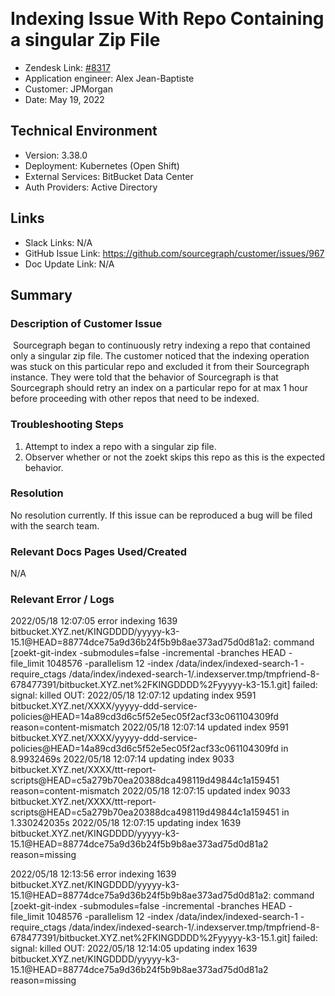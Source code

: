 ​
# Indexing Issue With Repo Containing a singular Zip File <!-- Ticket Title  Hint: include keywords to make it searchable -->

- Zendesk Link: [#8317](https://sourcegraph.zendesk.com/agent/tickets/8317)
- Application engineer: Alex Jean-Baptiste
- Customer: JPMorgan <!-- Redact if this contains personally identifying information -->
- Date: May 19, 2022

<!-- Data populated from integration, speak to Ben Gordon or Michael Bali if not working -->
<!-- During Internal team trial, fill missing data manually (we are waiting for all data to sync) -->

## Technical Environment
- Version: ​3.38.0
- Deployment: Kubernetes (Open Shift)
- External Services: BitBucket Data Center
- Auth Providers: Active Directory


## Links
<!-- Data for application engineer manual entry -->
- Slack Links: N/A
- GitHub Issue Link: https://github.com/sourcegraph/customer/issues/967
- Doc Update Link: N/A
​
## Summary
### Description of Customer Issue
​
Sourcegraph began to continuously retry indexing a repo that contained only a singular zip file.
The customer noticed that the indexing operation was stuck on this particular repo and excluded it from their Sourcegraph instance. They were told that the behavior of Sourcegraph is that Sourcegraph should retry an index on a particular repo for at max 1 hour before proceeding with other repos that need to be indexed. 

### Troubleshooting Steps
1. Attempt to index a repo with a singular zip file.
2. Observer whether or not the zoekt skips this repo as this is the expected behavior. 

### Resolution
No resolution currently. If this issue can be reproduced a bug will be filed with the search team. 

### Relevant Docs Pages Used/Created
N/A

### Relevant Error / Logs
<!-- Please redact keys, tokens, and personal identifying information -->
​2022/05/18 12:07:05 error indexing 1639 bitbucket.XYZ.net/KINGDDDD/yyyyy-k3-15.1@HEAD=88774dce75a9d36b24f5b9b8ae373ad75d0d81a2: command [zoekt-git-index -submodules=false -incremental -branches HEAD -file_limit 1048576 -parallelism 12 -index /data/index/indexed-search-1 -require_ctags /data/index/indexed-search-1/.indexserver.tmp/tmpfriend-8-678477391/bitbucket.XYZ.net%2FKINGDDDD%2Fyyyyy-k3-15.1.git] failed: signal: killed
OUT:
2022/05/18 12:07:12 updating index 9591 bitbucket.XYZ.net/XXXX/yyyyy-ddd-service-policies@HEAD=14a89cd3d6c5f52e5ec05f2acf33c061104309fd reason=content-mismatch
2022/05/18 12:07:14 updated index 9591 bitbucket.XYZ.net/XXXX/yyyyy-ddd-service-policies@HEAD=14a89cd3d6c5f52e5ec05f2acf33c061104309fd in 8.9932469s
2022/05/18 12:07:14 updating index 9033 bitbucket.XYZ.net/XXXX/ttt-report-scripts@HEAD=c5a279b70ea20388dca498119d49844c1a159451 reason=content-mismatch
2022/05/18 12:07:15 updated index 9033 bitbucket.XYZ.net/XXXX/ttt-report-scripts@HEAD=c5a279b70ea20388dca498119d49844c1a159451 in 1.330242035s
2022/05/18 12:07:15 updating index 1639 bitbucket.XYZ.net/KINGDDDD/yyyyy-k3-15.1@HEAD=88774dce75a9d36b24f5b9b8ae373ad75d0d81a2 reason=missing


2022/05/18 12:13:56 error indexing 1639 bitbucket.XYZ.net/KINGDDDD/yyyyy-k3-15.1@HEAD=88774dce75a9d36b24f5b9b8ae373ad75d0d81a2: command [zoekt-git-index -submodules=false -incremental -branches HEAD -file_limit 1048576 -parallelism 12 -index /data/index/indexed-search-1 -require_ctags /data/index/indexed-search-1/.indexserver.tmp/tmpfriend-8-678477391/bitbucket.XYZ.net%2FKINGDDDD%2Fyyyyy-k3-15.1.git] failed: signal: killed
OUT:
2022/05/18 12:14:05 updating index 1639 bitbucket.XYZ.net/KINGDDDD/yyyyy-k3-15.1@HEAD=88774dce75a9d36b24f5b9b8ae373ad75d0d81a2 reason=missing

<!-- Once complete, upload a copy to https://github.com/sourcegraph/support-tools-internal/tree/main/resolved-tickets as a .md file -->
<!-- Name the file 8317.md -->
